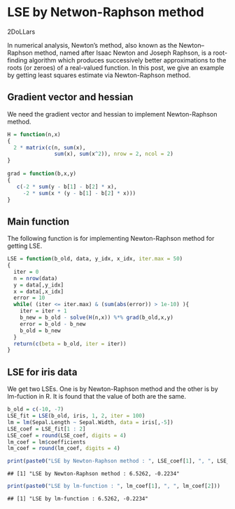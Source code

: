 LSE by Netwon-Raphson method
================
2DoLLars

In numerical analysis, Newton’s method, also known as the Newton–Raphson
method, named after Isaac Newton and Joseph Raphson, is a root-finding
algorithm which produces successively better approximations to the roots
(or zeroes) of a real-valued function. In this post, we give an example
by getting least squares estimate via Newton-Raphson method.

## Gradient vector and hessian

We need the gradient vector and hessian to implement Newton-Raphson
method.

``` r
H = function(n,x)
{
  2 * matrix(c(n, sum(x),
               sum(x), sum(x^2)), nrow = 2, ncol = 2)
}
  
grad = function(b,x,y)
{
   c(-2 * sum(y - b[1] - b[2] * x),
     -2 * sum(x * (y - b[1] - b[2] * x)))
}
```

## Main function

The following function is for implementing Newton-Raphson method for
getting LSE.

``` r
LSE = function(b_old, data, y_idx, x_idx, iter.max = 50)
{
  iter = 0
  n = nrow(data)
  y = data[,y_idx]
  x = data[,x_idx]
  error = 10
  while( (iter <= iter.max) & (sum(abs(error)) > 1e-10) ){
    iter = iter + 1
    b_new = b_old - solve(H(n,x)) %*% grad(b_old,x,y)
    error = b_old - b_new
    b_old = b_new
  }
  return(c(beta = b_old, iter = iter))
}
```

## LSE for iris data

We get two LSEs. One is by Newton-Raphson method and the other is by
lm-fuction in R. It is found that the value of both are the same.

``` r
b_old = c(-10, -7)
LSE_fit = LSE(b_old, iris, 1, 2, iter = 100)
lm = lm(Sepal.Length ~ Sepal.Width, data = iris[,-5])
LSE_coef = LSE_fit[1 : 2]
LSE_coef = round(LSE_coef, digits = 4)
lm_coef = lm$coefficients
lm_coef = round(lm_coef, digits = 4)

print(paste0("LSE by Newton-Raphson method : ", LSE_coef[1], ", ", LSE_coef[2]))
```

    ## [1] "LSE by Newton-Raphson method : 6.5262, -0.2234"

``` r
print(paste0("LSE by lm-function : ", lm_coef[1], ", ", lm_coef[2]))
```

    ## [1] "LSE by lm-function : 6.5262, -0.2234"
